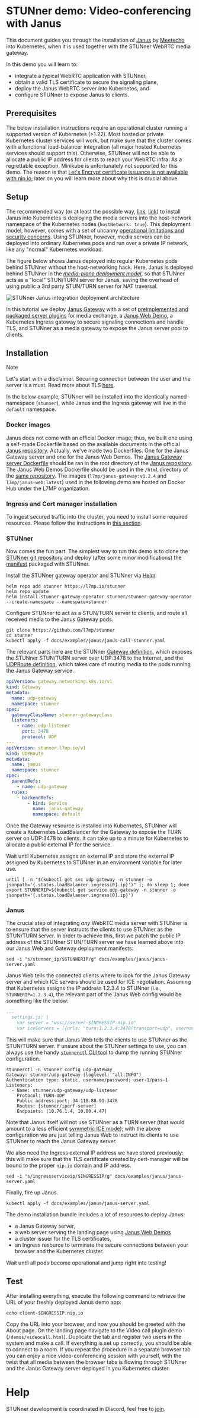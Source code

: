 # STUNner demo: Video-conferencing with Janus

This document guides you through the installation of [Janus](https://janus.conf.meetecho.com/) by [Meetecho](https://www.meetecho.com/en/) into Kubernetes, when it is used together with the STUNner WebRTC media gateway.

In this demo you will learn to:

- integrate a typical WebRTC application with STUNner,
- obtain a valid TLS certificate to secure the signaling plane,
- deploy the Janus WebRTC server into Kubernetes, and
- configure STUNner to expose Janus to clients.

## Prerequisites

The below installation instructions require an operational cluster running a supported version of Kubernetes (>1.22). Most hosted or private Kubernetes cluster services will work, but make sure that the cluster comes with a functional load-balancer integration (all major hosted Kubernetes services should support this). Otherwise, STUNner will not be able to allocate a public IP address for clients to reach your WebRTC infra. As a regrettable exception, Minikube is unfortunately not supported for this demo. The reason is that [Let's Encrypt certificate issuance is not available with nip.io](https://medium.com/@EmiiKhaos/there-is-no-possibility-that-you-can-get-lets-encrypt-certificate-with-nip-io-7483663e0c1b); later on you will learn more about why this is crucial above.

## Setup

The recommended way (or at least the possible way, [link](https://janus.discourse.group/t/janus-with-kubernetes-demystifying-the-myths/938), [link](https://bugraoz93.medium.com/active-passive-highly-availability-janus-gateway-on-kubernetes-2189256e5525)) to install Janus into Kubernetes is deploying the media servers into the host-network namespace of the Kubernetes nodes (`hostNetwork: true`). This deployment model, however, comes with a set of uncanny [operational limitations and security concerns](../../WHY.md). Using STUNner, however, media servers can be deployed into ordinary Kubernetes pods and run over a private IP network, like any "normal" Kubernetes workload.

The figure below shows Janus deployed into regular Kubernetes pods behind STUNner without the host-networking hack. Here, Janus is deployed behind STUNner in the [*media-plane deployment model*](../../DEPLOYMENT.md), so that STUNner acts as a "local" STUN/TURN server for Janus, saving the overhead of using public a 3rd party STUN/TURN server for NAT traversal.

![STUNner Janus integration deployment architecture](../../img/stunner_janus_arch.svg)

In this tutorial we deploy [Janus Gateway](https://github.com/meetecho/janus-gateway/tree/master) with a set of [preimplemented and packaged server plugins](https://janus.conf.meetecho.com/docs/pluginslist.html) for media exchange, a [Janus Web Demo](https://github.com/meetecho/janus-gateway/tree/master/html), a Kubernetes Ingress gateway to secure signaling connections and handle TLS, and STUNner as a media gateway to expose the Janus server pool to clients.

## Installation

> [!NOTE]
>
> Let's start with a disclaimer. Securing connection between the user and the server is a must. Read more about TLS [here](../TLS.md).

In the below example, STUNner will be installed into the identically named namespace (`stunner`), while Janus and the Ingress gateway will live in the `default` namespace.

### Docker images

Janus does not come with an official Docker image; thus, we built one using a self-made Dockerfile based on the available documents in the official [Janus repository](https://github.com/meetecho/janus-gateway). Actually, we've made two Dockerfiles. One for the Janus Gateway server and one for the Janus Web Demos. The [Janus Gateway server Dockerfile](./DOCKERFILE-janus-gateway) should be ran in the root directory of the [Janus repository](https://github.com/meetecho/janus-gateway). The Janus Web Demos Dockerfile should be used in the `/html` directory of the [same repository](https://github.com/meetecho/janus-gateway/tree/master/html). The images (`l7mp/janus-gateway:v1.2.4` and `l7mp/janus-web:latest`) used in the following demo are hosted on Docker Hub under the L7MP organization.

### Ingress and Cert manager installation

To ingest secured traffic into the cluster, you need to install some required resources. Please follow the instructions in [this section](../TLS.md#installation).

### STUNner

Now comes the fun part. The simplest way to run this demo is to clone the [STUNner git repository](https://github.com/l7mp/stunner) and deploy (after some minor modifications) the [manifest](janus-server.yaml) packaged with STUNner.

Install the STUNner gateway operator and STUNner via [Helm](https://github.com/l7mp/stunner-helm):

```console
helm repo add stunner https://l7mp.io/stunner
helm repo update
helm install stunner-gateway-operator stunner/stunner-gateway-operator --create-namespace --namespace=stunner
```

Configure STUNner to act as a STUN/TURN server to clients, and route all received media to the Janus Gateway pods.

```console
git clone https://github.com/l7mp/stunner
cd stunner
kubectl apply -f docs/examples/janus/janus-call-stunner.yaml
```

The relevant parts here are the STUNner [Gateway definition](../../GATEWAY.md#gateway), which exposes the STUNner STUN/TURN server over UDP:3478 to the Internet, and the [UDPRoute definition](../../GATEWAY.md#udproute), which takes care of routing media to the pods running the Janus Gateway service.

```yaml
apiVersion: gateway.networking.k8s.io/v1
kind: Gateway
metadata:
  name: udp-gateway
  namespace: stunner
spec:
  gatewayClassName: stunner-gatewayclass
  listeners:
    - name: udp-listener
      port: 3478
      protocol: UDP
---
apiVersion: stunner.l7mp.io/v1
kind: UDPRoute
metadata:
  name: janus
  namespace: stunner
spec:
  parentRefs:
    - name: udp-gateway
  rules:
    - backendRefs:
        - kind: Service
          name: janus-gateway
          namespace: default
```

Once the Gateway resource is installed into Kubernetes, STUNner will create a Kubernetes LoadBalancer for the Gateway to expose the TURN server on UDP:3478 to clients. It can take up to a minute for Kubernetes to allocate a public external IP for the service.

Wait until Kubernetes assigns an external IP and store the external IP assigned by Kubernetes to
STUNner in an environment variable for later use.

```console
until [ -n "$(kubectl get svc udp-gateway -n stunner -o jsonpath='{.status.loadBalancer.ingress[0].ip}')" ]; do sleep 1; done
export STUNNERIP=$(kubectl get service udp-gateway -n stunner -o jsonpath='{.status.loadBalancer.ingress[0].ip}')
```

### Janus

The crucial step of integrating *any* WebRTC media server with STUNner is to ensure that the server instructs the clients to use STUNner as the STUN/TURN server. In order to achieve this, first we patch the public IP address of the STUNner STUN/TURN server we have learned above into our Janus Web and Gateway deployment manifests:

```console
sed -i "s/stunner_ip/$STUNNERIP/g" docs/examples/janus/janus-server.yaml
```

Janus Web tells the connected clients where to look for the Janus Gateway server and which ICE servers should be used for ICE negotiation. Assuming that Kubernetes assigns the IP address 1.2.3.4 to STUNner (i.e., `STUNNERIP=1.2.3.4`), the relevant part of the Janus Web config would be something like the below:

```yaml
...
  settings.js: |
    var server = "wss://server-$INGRESSIP.nip.io"
    var iceServers = [{urls: "turn:1.2.3.4:3478?transport=udp", username: "user-1", credential: "pass-1"}]
```

This will make sure that Janus Web tells the clients to use STUNner as the STUN/TURN server. If unsure about the STUNner settings to use, you can always use the handy [`stunnerctl` CLI tool](/cmd/stunnerctl/README.md) to dump the running STUNner configuration.

``` console
stunnerctl -n stunner config udp-gateway
Gateway: stunner/udp-gateway (loglevel: "all:INFO")
Authentication type: static, username/password: user-1/pass-1
Listeners:
  - Name: stunner/udp-gateway/udp-listener
    Protocol: TURN-UDP
    Public address:port: 34.118.88.91:3478
    Routes: [stunner/iperf-server]
    Endpoints: [10.76.1.4, 10.80.4.47]
```

Note that Janus itself will not use STUNner as a TURN server (that would amount to a less efficient [symmetric ICE mode](../../DEPLOYMENT.md)); with the above configuration we are just telling Janus Web to instruct its clients to use STUNner to reach the Janus Gateway server.

We also need the Ingress external IP address we have stored previously: this will make sure that the TLS certificate created by cert-manager will be bound to the proper `nip.io` domain and IP address.

```console
sed -i "s/ingressserviceip/$INGRESSIP/g" docs/examples/janus/janus-server.yaml
```

Finally, fire up Janus.

```console
kubectl apply -f docs/examples/janus/janus-server.yaml
```

The demo installation bundle includes a lot of resources to deploy Janus:

- a Janus Gateway server,
- a web server serving the landing page using [Janus Web Demos](https://github.com/meetecho/janus-gateway/tree/master/html)
- a cluster issuer for the TLS certificates,
- an Ingress resource to terminate the secure connections between your browser and the Kubernetes cluster.

Wait until all pods become operational and jump right into testing!

## Test

After installing everything, execute the following command to retrieve the URL of your freshly deployed Janus demo app:

```console
echo client-$INGRESSIP.nip.io
```

Copy the URL into your browser, and now you should be greeted with the About page. On the landing page navigate to the Video call plugin demo (`/demos/videocall.html`). Duplicate the tab and register two users in the system and make a call.  If everything is set up correctly, you should be able to connect to a room. If you repeat the procedure in a separate browser tab you can enjoy a nice video-conferencing session with yourself, with the twist that all media between the browser tabs is flowing through STUNner and the Janus Gateway server deployed in you Kubernetes cluster.

# Help

STUNner development is coordinated in Discord, feel free to [join](https://discord.gg/DyPgEsbwzc).